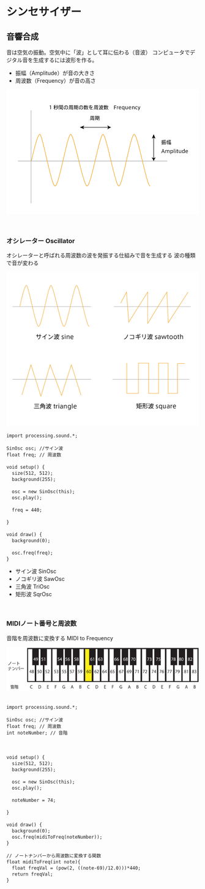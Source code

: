 # シンセサイザー


## 音響合成

音は空気の振動。空気中に「波」として耳に伝わる（音波）
コンピュータでデジタル音を生成するには波形を作る。

* 振幅（Amplitude）が音の大きさ
* 周波数（Frequency）が音の高さ
 
 ![](img/synth_freq_amp.png)


&nbsp;
&nbsp;

 
### オシレーター Oscillator

オシレーターと呼ばれる周波数の波を発振する仕組みで音を生成する
波の種類で音が変わる

 
 
![](img/synth_osc.png)


```
import processing.sound.*;

SinOsc osc; //サイン波
float freq; // 周波数

void setup() {
  size(512, 512);
  background(255);
  
  osc = new SinOsc(this);
  osc.play();
  
  freq = 440;

}

void draw() {
  background(0);
   
  osc.freq(freq);
}

```

* サイン波 SinOsc
* ノコギリ波 SawOsc
* 三角波 TriOsc
* 矩形波 SqrOsc


&nbsp;


### MIDIノート番号と周波数

音階を周波数に変換する MIDI to Frequency

![](img/synth_notenumber.png)


```

import processing.sound.*;

SinOsc osc; //サイン波
float freq; // 周波数
int noteNumber; // 音階



void setup() {
  size(512, 512);
  background(255);
  
  osc = new SinOsc(this);
  osc.play();
  
  noteNumber = 74;

}

void draw() {
  background(0);
  osc.freq(midiToFreq(noteNumber));
}

// ノートナンバーから周波数に変換する関数
float midiToFreq(int note){
  float freqVal = (pow(2, ((note-69)/12.0)))*440;
  return freqVal;
}

```